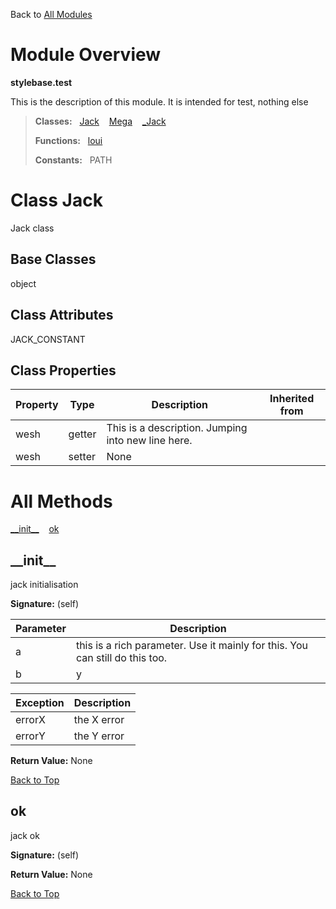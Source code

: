 Back to [All Modules](https://github.com/pyrustic/stylebase/blob/master/docs/modules/README.md#readme)

# Module Overview

**stylebase.test**
 
This is the description of this module. It is intended for test, nothing else

> **Classes:** &nbsp; [Jack](https://github.com/pyrustic/stylebase/blob/master/docs/modules/content/stylebase.test/content/classes/Jack.md#class-jack) &nbsp;&nbsp; [Mega](https://github.com/pyrustic/stylebase/blob/master/docs/modules/content/stylebase.test/content/classes/Mega.md#class-mega) &nbsp;&nbsp; [\_Jack](https://github.com/pyrustic/stylebase/blob/master/docs/modules/content/stylebase.test/content/classes/_Jack.md#class-_jack)
>
> **Functions:** &nbsp; [loui](https://github.com/pyrustic/stylebase/blob/master/docs/modules/content/stylebase.test/content/functions.md#loui)
>
> **Constants:** &nbsp; PATH

# Class Jack
Jack class

## Base Classes
object

## Class Attributes
JACK\_CONSTANT

## Class Properties
|Property|Type|Description|Inherited from|
|---|---|---|---|
|wesh|getter|This is a description. Jumping into new line here.||
|wesh|setter|None||



# All Methods
[\_\_init\_\_](#__init__) &nbsp;&nbsp; [ok](#ok)

## \_\_init\_\_
jack initialisation



**Signature:** (self)

|Parameter|Description|
|---|---|
|a|this is a rich parameter. Use it mainly for this. You can still do this too. |
|b|y|



|Exception|Description|
|---|---|
|errorX|the X error|
|errorY|the Y error|



**Return Value:** None

[Back to Top](#module-overview)


## ok
jack ok



**Signature:** (self)





**Return Value:** None

[Back to Top](#module-overview)



